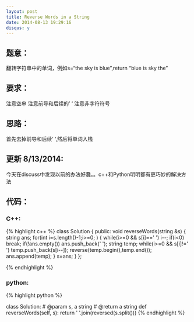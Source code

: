 ```yaml
---
layout: post
title: Reverse Words in a String
date: 2014-08-13 19:29:16
disqus: y
---
```


## 题意：
翻转字符串中的单词，例如s=“the sky is blue”,return “blue is sky the”

## 要求：
注意空串
注意前导和后续的’ ‘
注意非字符符号

## 思路：
首先去掉前导和后续’ ‘,然后将单词入栈

## 更新 8/13/2014:
今天在discuss中发现以前的办法好蠢。。c++和Python明明都有更巧妙的解决方法

## 代码：

### C++:

{% highlight c++ %}
class Solution {
public:
    void reverseWords(string &s) {
        string ans;
        for(int i=s.length()-1;i>=0; )
        {
            while(i>=0 && s[i]==' ')
                i--;
            if(i<0)
                break;
            if(!ans.empty())
                ans.push_back(' ');
            string temp;
            while(i>=0 && s[i]!=' ')
                temp.push_back(s[i--]);
            reverse(temp.begin(),temp.end());
            ans.append(temp);
        }
        s=ans;
    }
};


 {% endhighlight %}
### python:

{% highlight python %}

class Solution:
    # @param s, a string
    # @return a string
    def reverseWords(self, s):
        return ' '.join(reversed(s.split()))
 {% endhighlight %}
